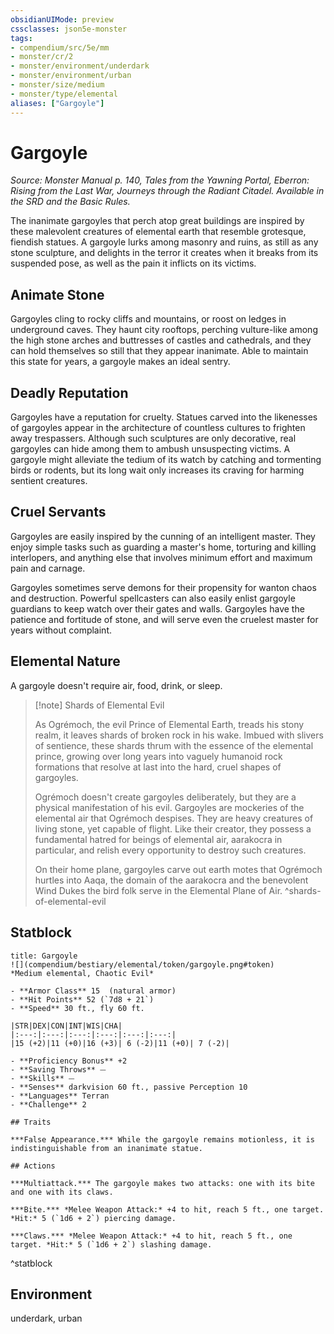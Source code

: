 ```yaml
---
obsidianUIMode: preview
cssclasses: json5e-monster
tags:
- compendium/src/5e/mm
- monster/cr/2
- monster/environment/underdark
- monster/environment/urban
- monster/size/medium
- monster/type/elemental
aliases: ["Gargoyle"]
---
```

# Gargoyle
*Source: Monster Manual p. 140, Tales from the Yawning Portal, Eberron: Rising from the Last War, Journeys through the Radiant Citadel. Available in the SRD and the Basic Rules.*  

The inanimate gargoyles that perch atop great buildings are inspired by these malevolent creatures of elemental earth that resemble grotesque, fiendish statues. A gargoyle lurks among masonry and ruins, as still as any stone sculpture, and delights in the terror it creates when it breaks from its suspended pose, as well as the pain it inflicts on its victims.

## Animate Stone

Gargoyles cling to rocky cliffs and mountains, or roost on ledges in underground caves. They haunt city rooftops, perching vulture-like among the high stone arches and buttresses of castles and cathedrals, and they can hold themselves so still that they appear inanimate. Able to maintain this state for years, a gargoyle makes an ideal sentry.

## Deadly Reputation

Gargoyles have a reputation for cruelty. Statues carved into the likenesses of gargoyles appear in the architecture of countless cultures to frighten away trespassers. Although such sculptures are only decorative, real gargoyles can hide among them to ambush unsuspecting victims. A gargoyle might alleviate the tedium of its watch by catching and tormenting birds or rodents, but its long wait only increases its craving for harming sentient creatures.

## Cruel Servants

Gargoyles are easily inspired by the cunning of an intelligent master. They enjoy simple tasks such as guarding a master's home, torturing and killing interlopers, and anything else that involves minimum effort and maximum pain and carnage.

Gargoyles sometimes serve demons for their propensity for wanton chaos and destruction. Powerful spellcasters can also easily enlist gargoyle guardians to keep watch over their gates and walls. Gargoyles have the patience and fortitude of stone, and will serve even the cruelest master for years without complaint.

## Elemental Nature

A gargoyle doesn't require air, food, drink, or sleep.

> [!note] Shards of Elemental Evil
> 
> As Ogrémoch, the evil Prince of Elemental Earth, treads his stony realm, it leaves shards of broken rock in his wake. Imbued with slivers of sentience, these shards thrum with the essence of the elemental prince, growing over long years into vaguely humanoid rock formations that resolve at last into the hard, cruel shapes of gargoyles.
> 
> Ogrémoch doesn't create gargoyles deliberately, but they are a physical manifestation of his evil. Gargoyles are mockeries of the elemental air that Ogrémoch despises. They are heavy creatures of living stone, yet capable of flight. Like their creator, they possess a fundamental hatred for beings of elemental air, aarakocra in particular, and relish every opportunity to destroy such creatures.
> 
> On their home plane, gargoyles carve out earth motes that Ogrémoch hurtles into Aaqa, the domain of the aarakocra and the benevolent Wind Dukes the bird folk serve in the Elemental Plane of Air.
^shards-of-elemental-evil

## Statblock

```ad-statblock
title: Gargoyle
![](compendium/bestiary/elemental/token/gargoyle.png#token)
*Medium elemental, Chaotic Evil*

- **Armor Class** 15  (natural armor)
- **Hit Points** 52 (`7d8 + 21`)
- **Speed** 30 ft., fly 60 ft.

|STR|DEX|CON|INT|WIS|CHA|
|:---:|:---:|:---:|:---:|:---:|:---:|
|15 (+2)|11 (+0)|16 (+3)| 6 (-2)|11 (+0)| 7 (-2)|

- **Proficiency Bonus** +2
- **Saving Throws** ⏤
- **Skills** ⏤
- **Senses** darkvision 60 ft., passive Perception 10
- **Languages** Terran
- **Challenge** 2

## Traits

***False Appearance.*** While the gargoyle remains motionless, it is indistinguishable from an inanimate statue.

## Actions

***Multiattack.*** The gargoyle makes two attacks: one with its bite and one with its claws.

***Bite.*** *Melee Weapon Attack:* +4 to hit, reach 5 ft., one target. *Hit:* 5 (`1d6 + 2`) piercing damage.

***Claws.*** *Melee Weapon Attack:* +4 to hit, reach 5 ft., one target. *Hit:* 5 (`1d6 + 2`) slashing damage.
```
^statblock

## Environment

underdark, urban